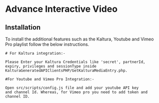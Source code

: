 # Advance Interactive Video

## Installation

To install the additional features such as the Kaltura, Youtube and Vimeo Pro playlist follow the below instructions.

```
# For Kaltura integration:-

Please Enter your Kaltura Credentials like 'secret', partnerId, expiry, privileges and sessionType inside KalturaGeneratedAPIClientsPHP/GetKalturaMediaEntry.php.

#For Youtube and Vimeo Pro Integration:-

Open src/scripts/config.js file and add your youtube API key
and channel Id. Whereas, for Vimeo pro you need to add token and channel ID.

```